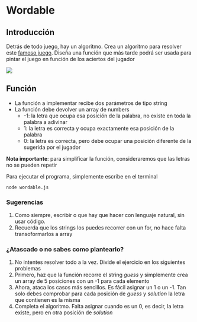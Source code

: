 # Wordable

## Introducción

Detrás de todo juego, hay un algoritmo.
Crea un algoritmo para resolver este [famoso juego](https://wordlegame.org/es).
Diseña una función que más tarde podrá ser usada para pintar el juego en función de los aciertos del jugador

![](https://oscarm.tinytake.com/msc/Nzk3NTY5Ml8yMTA5ODcxNA)

## Función

- La función a implementar recibe dos parámetros de tipo string
- La función debe devolver un array de numbers
  - -1: la letra que ocupa esa posición de la palabra, no existe en toda la palabra a adivinar
  - 1: la letra es correcta y ocupa exactamente esa posición de la palabra
  - 0: la letra es correcta, pero debe ocupar una posición diferente de la sugerida por el jugador

**Nota importante**: para simplificar la función, consideraremos que las letras no se pueden repetir

Para ejecutar el programa, simplemente escribe en el terminal

`node wordable.js`

### Sugerencias

1. Como siempre, escribir o que hay que hacer con lenguaje natural, sin usar código.
2. Recuerda que los strings los puedes recorrer con un for, no hace falta transoformarlos a array

### ¿Atascado o no sabes como plantearlo?

1. No intentes resolver todo a la vez. Divide el ejercicio en los siguientes problemas
1. Primero, haz que la función recorre el string _guess_ y simplemente crea un array de 5 posiciones con un -1 para cada elemento
1. Ahora, ataca los casos más sencillos. Es fácil asignar un 1 o un -1. Tan solo debes comprobar para cada posición de _guess_ y _solution_ la letra que contienen es la misma
1. Completa el algoritmo. Falta asignar cuando es un 0, es decir, la letra existe, pero en otra posición de _solution_
